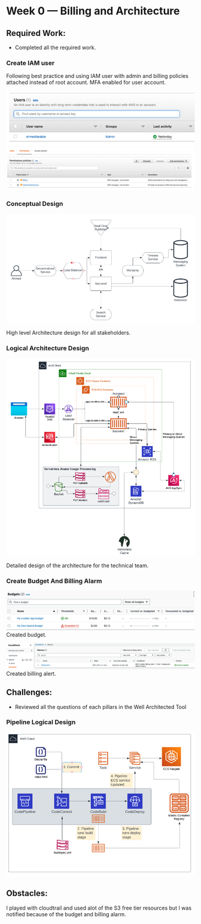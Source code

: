 # Week 0 — Billing and Architecture

## Required Work:

- Completed all the required work.

### Create IAM user

Following best practice and using IAM user with admin and billing policies attached instead of root account. MFA enabled for user account.

![IAM-user](assets/week0-user.png)
![admin-billing](assets/week0-adminbilling.png)

### Conceptual Design

![conceptual-diagram](assets/week0-conceptual-diagram.png)

High level Architecture design for all stakeholders.

### Logical Architecture Design

![main-diagram](assets/week0-logical-diagram-main.png)

Detailed design of the architecture for the technical team.

### Create Budget And Billing Alarm

![budget](assets/budget-aws.png)
Created budget.

![billing-alert](assets/week0-billing-alert.png)
Created billing alert.

## Challenges:

- Reviewed all the questions of each pillars in the Well Architected Tool

### Pipeline Logical Design

![pipeline-diagram](assets/week0-logical-diagram-pipeline.png)

## Obstacles:

I played with cloudtrail and used alot of the S3 free tier resources but I was notified because of the budget and billing alarm.
